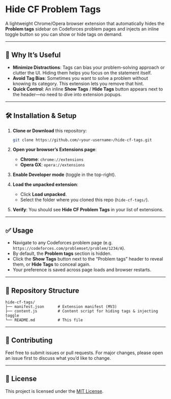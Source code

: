 # Hide CF Problem Tags

A lightweight Chrome/Opera browser extension that automatically hides the **Problem tags** sidebar on Codeforces problem pages and injects an inline toggle button so you can show or hide tags on demand.

---

## 🚀 Why It’s Useful

* **Minimize Distractions**: Tags can bias your problem-solving approach or clutter the UI. Hiding them helps you focus on the statement itself.
* **Avoid Tag Bias**: Sometimes you want to solve a problem without knowing its category. This extension lets you remove that hint.
* **Quick Control**: An inline **Show Tags** / **Hide Tags** button appears next to the header—no need to dive into extension popups.

---

## 🛠️ Installation & Setup

1. **Clone or Download** this repository:

   ```bash
   git clone https://github.com/<your-username>/hide-cf-tags.git
   ```
2. **Open your browser’s Extensions page**:

   * **Chrome**: `chrome://extensions`
   * **Opera GX**: `opera://extensions`
3. **Enable Developer mode** (toggle in the top-right).
4. **Load the unpacked extension**:

   * Click **Load unpacked**.
   * Select the folder where you cloned this repo (`hide-cf-tags/`).
5. **Verify**: You should see **Hide CF Problem Tags** in your list of extensions.

---

## ✅ Usage

* Navigate to any Codeforces problem page (e.g. `https://codeforces.com/problemset/problem/1234/A`).
* By default, the **Problem tags** section is hidden.
* Click the **Show Tags** button next to the “Problem tags” header to reveal them, or **Hide Tags** to conceal again.
* Your preference is saved across page loads and browser restarts.

---

## 📁 Repository Structure

```
hide-cf-tags/
├── manifest.json      # Extension manifest (MV3)
├── content.js         # Content script for hiding tags & injecting toggle
└── README.md          # This file
```

---

## 🤝 Contributing

Feel free to submit issues or pull requests. For major changes, please open an issue first to discuss what you’d like to change.

---

## 📄 License

This project is licensed under the [MIT License](LICENSE).
